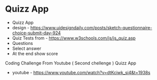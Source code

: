 # Quizz App

- Quizz App
 -  design -  https://www.uidesigndaily.com/posts/sketch-questionnaire-choice-submit-day-924
 -  Quiz Tests from - https://www.w3schools.com/js/js_quiz.asp
 -  Questions
 -  Select answer
 -  At the end show score
 

Coding Challenge From Youtube ( Second chellenge ) Quizz App
 -  youtube - https://www.youtube.com/watch?v=dtKciwk_si4&t=1938s
